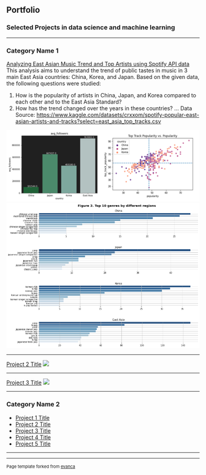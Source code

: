 ## Portfolio
### Selected Projects in data science and machine learning
---

### Category Name 1 

[Analyzing East Asian Music Trend and Top Artists using Spotify API data](/sample_page)
This analysis aims to understand the trend of public tastes in music in 3 main East Asia countries: China, Korea, and Japan. Based on the given data, the following questions were studied:
1. How is the popularity of artists in China, Japan, and Korea compared to each other and to the East Asia Standard?
2. How has the trend changed over the years in these countries?
...
Data Source: https://www.kaggle.com/datasets/crxxom/spotify-popular-east-asian-artists-and-tracks?select=east_asia_top_tracks.csv
<img src="images/p1i2.png?raw=true"/>
<img src="images/p1i1.png?raw=true"/>

---
[Project 2 Title](/pdf/sample_presentation.pdf)
<img src="images/dummy_thumbnail.jpg?raw=true"/>

---
[Project 3 Title](http://example.com/)
<img src="images/dummy_thumbnail.jpg?raw=true"/>

---

### Category Name 2

- [Project 1 Title](http://example.com/)
- [Project 2 Title](http://example.com/)
- [Project 3 Title](http://example.com/)
- [Project 4 Title](http://example.com/)
- [Project 5 Title](http://example.com/)

---




---
<p style="font-size:11px">Page template forked from <a href="https://github.com/evanca/quick-portfolio">evanca</a></p>
<!-- Remove above link if you don't want to attibute -->
